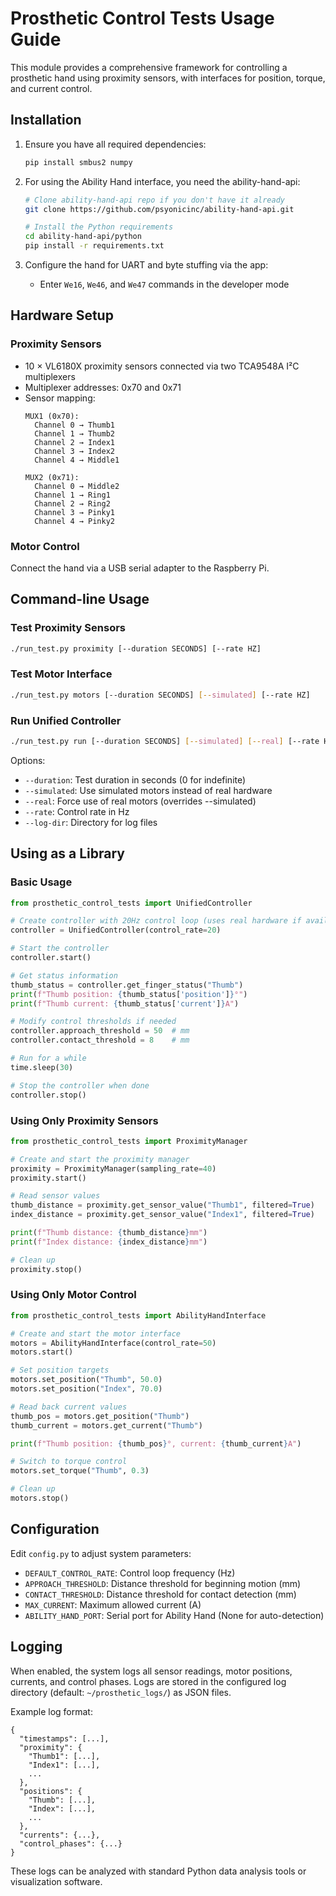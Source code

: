 # Prosthetic Control Tests Usage Guide

This module provides a comprehensive framework for controlling a prosthetic hand using proximity sensors, with interfaces for position, torque, and current control.

## Installation

1. Ensure you have all required dependencies:
   ```bash
   pip install smbus2 numpy 
   ```

2. For using the Ability Hand interface, you need the ability-hand-api:
   ```bash
   # Clone ability-hand-api repo if you don't have it already
   git clone https://github.com/psyonicinc/ability-hand-api.git
   
   # Install the Python requirements
   cd ability-hand-api/python
   pip install -r requirements.txt
   ```

3. Configure the hand for UART and byte stuffing via the app:
   - Enter `We16`, `We46`, and `We47` commands in the developer mode

## Hardware Setup

### Proximity Sensors
- 10 × VL6180X proximity sensors connected via two TCA9548A I²C multiplexers
- Multiplexer addresses: 0x70 and 0x71
- Sensor mapping:
  ```
  MUX1 (0x70):
    Channel 0 → Thumb1
    Channel 1 → Thumb2
    Channel 2 → Index1
    Channel 3 → Index2
    Channel 4 → Middle1
  
  MUX2 (0x71):
    Channel 0 → Middle2
    Channel 1 → Ring1
    Channel 2 → Ring2
    Channel 3 → Pinky1
    Channel 4 → Pinky2
  ```

### Motor Control
Connect the hand via a USB serial adapter to the Raspberry Pi.

## Command-line Usage

### Test Proximity Sensors
```bash
./run_test.py proximity [--duration SECONDS] [--rate HZ]
```

### Test Motor Interface
```bash
./run_test.py motors [--duration SECONDS] [--simulated] [--rate HZ]
```

### Run Unified Controller
```bash
./run_test.py run [--duration SECONDS] [--simulated] [--real] [--rate HZ] [--log-dir DIR]
```

Options:
- `--duration`: Test duration in seconds (0 for indefinite)
- `--simulated`: Use simulated motors instead of real hardware
- `--real`: Force use of real motors (overrides --simulated)
- `--rate`: Control rate in Hz
- `--log-dir`: Directory for log files

## Using as a Library

### Basic Usage

```python
from prosthetic_control_tests import UnifiedController

# Create controller with 20Hz control loop (uses real hardware if available)
controller = UnifiedController(control_rate=20)

# Start the controller
controller.start()

# Get status information
thumb_status = controller.get_finger_status("Thumb")
print(f"Thumb position: {thumb_status['position']}°")
print(f"Thumb current: {thumb_status['current']}A")

# Modify control thresholds if needed
controller.approach_threshold = 50  # mm
controller.contact_threshold = 8    # mm

# Run for a while
time.sleep(30)

# Stop the controller when done
controller.stop()
```

### Using Only Proximity Sensors

```python
from prosthetic_control_tests import ProximityManager

# Create and start the proximity manager
proximity = ProximityManager(sampling_rate=40)
proximity.start()

# Read sensor values
thumb_distance = proximity.get_sensor_value("Thumb1", filtered=True)
index_distance = proximity.get_sensor_value("Index1", filtered=True)

print(f"Thumb distance: {thumb_distance}mm")
print(f"Index distance: {index_distance}mm")

# Clean up
proximity.stop()
```

### Using Only Motor Control

```python
from prosthetic_control_tests import AbilityHandInterface

# Create and start the motor interface
motors = AbilityHandInterface(control_rate=50)
motors.start()

# Set position targets
motors.set_position("Thumb", 50.0)
motors.set_position("Index", 70.0)

# Read back current values
thumb_pos = motors.get_position("Thumb")
thumb_current = motors.get_current("Thumb")

print(f"Thumb position: {thumb_pos}°, current: {thumb_current}A")

# Switch to torque control
motors.set_torque("Thumb", 0.3)

# Clean up
motors.stop()
```

## Configuration

Edit `config.py` to adjust system parameters:

- `DEFAULT_CONTROL_RATE`: Control loop frequency (Hz)
- `APPROACH_THRESHOLD`: Distance threshold for beginning motion (mm)
- `CONTACT_THRESHOLD`: Distance threshold for contact detection (mm)
- `MAX_CURRENT`: Maximum allowed current (A)
- `ABILITY_HAND_PORT`: Serial port for Ability Hand (None for auto-detection)

## Logging

When enabled, the system logs all sensor readings, motor positions, currents, and control phases. Logs are stored in the configured log directory (default: `~/prosthetic_logs/`) as JSON files.

Example log format:
```
{
  "timestamps": [...],
  "proximity": {
    "Thumb1": [...],
    "Index1": [...],
    ...
  },
  "positions": {
    "Thumb": [...],
    "Index": [...],
    ...
  },
  "currents": {...},
  "control_phases": {...}
}
```

These logs can be analyzed with standard Python data analysis tools or visualization software.